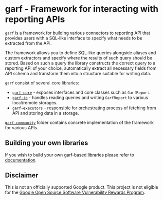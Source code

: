 # garf - Framework for interacting with reporting APIs

`garf` is a framework for building various connectors to reporting API that provides
users with a SQL-like interface to specify what needs to be extracted from the API.

The framework allows you to define SQL-like queries alongside aliases and custom extractors and specify where the results of such query should be stored.
Based on such a query the library constructs the correct query to a reporting API of your choice, automatically extract all necessary fields from API schema
and transform them into a structure suitable for writing data.

`garf` consist of several core libraries:

* [`garf-core`](libs/garf_core) - exposes interfaces and core classes such as `GarfReport`.
* [`garf-io`](libs/garf_io) - handles reading queries and writing `GarfReport` to various local/remote storages.
* [`garf-executors`](libs/garf_executors) - responsible for orchestrating process of fetching from API and storing data in a storage.

[`garf-community`](libs/garf_community) folder contains concrete implementation of the framework for various APIs.


## Building your own libraries

If you wish to build your own garf-based libraries please refer to [documentation](docs/creating-your-own-libraries.md).

## Disclaimer
This is not an officially supported Google product. This project is not
eligible for the [Google Open Source Software Vulnerability Rewards
Program](https://bughunters.google.com/open-source-security).

